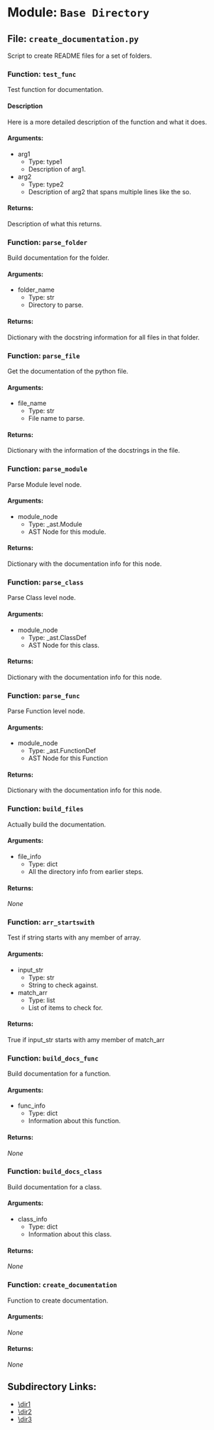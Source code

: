 # Module: `Base Directory`
## File: `create_documentation.py`
Script to create README files for a set of folders.
### Function: `test_func`
Test function for documentation.

#### Description
Here is a more detailed description of the function and what it does.
#### Arguments:
- arg1
  - Type: type1
  - Description of arg1.
- arg2
  - Type: type2
  - Description of arg2 that spans multiple lines like the so.
#### Returns:
Description of what this returns.

### Function: `parse_folder`
Build documentation for the folder.
#### Arguments:
- folder_name
  - Type: str
  - Directory to parse.
#### Returns:
Dictionary with the docstring information for all files in that folder.

### Function: `parse_file`
Get the documentation of the python file.
#### Arguments:
- file_name
  - Type: str
  - File name to parse.
#### Returns:
Dictionary with the information of the docstrings in the file.

### Function: `parse_module`
Parse Module level node.
#### Arguments:
- module_node
  - Type: _ast.Module
  - AST Node for this module.
#### Returns:
Dictionary with the documentation info for this node.

### Function: `parse_class`
Parse Class level node.
#### Arguments:
- module_node
  - Type: _ast.ClassDef
  - AST Node for this class.
#### Returns:
Dictionary with the documentation info for this node.

### Function: `parse_func`
Parse Function level node.
#### Arguments:
- module_node
  - Type: _ast.FunctionDef
  - AST Node for this Function
#### Returns:
Dictionary with the documentation info for this node.

### Function: `build_files`
Actually build the documentation.
#### Arguments:
- file_info
  - Type: dict
  - All the directory info from earlier steps.
#### Returns:
_None_

### Function: `arr_startswith`
Test if string starts with any member of array.
#### Arguments:
- input_str
  - Type: str
  - String to check against.
- match_arr
  - Type: list
  - List of items to check for.
#### Returns:
True if input_str starts with amy member of match_arr

### Function: `build_docs_func`
Build documentation for a function.
#### Arguments:
- func_info
  - Type: dict
  - Information about this function.
#### Returns:
_None_

### Function: `build_docs_class`
Build documentation for a class.
#### Arguments:
- class_info
  - Type: dict
  - Information about this class.
#### Returns:
_None_

### Function: `create_documentation`
Function to create documentation.
#### Arguments:
_None_
#### Returns:
_None_

## Subdirectory Links:
- [\dir1](dir1/DOCUMENTATION.md)
- [\dir2](dir2/DOCUMENTATION.md)
- [\dir3](dir3/DOCUMENTATION.md)
